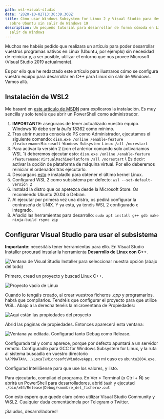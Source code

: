 ```yaml
---
path: wsl-visual-studio
date: '2020-10-02T13:36:39.360Z'
title: Cómo usar Windows Subsystem for Linux 2 y Visual Studio para desarrollar
  sobre Ubuntu sin salir de Windows 10
description: Un pequeño tutorial para desarrollar de forma cómoda en Linux sin
  salir de Windows
---
```

Muchos me habéis pedido que realizara un artículo para poder desarrollar vuestros programas nativos en Linux (Ubuntu, por ejemplo) sin necesidad de reiniciar y, a ser posible, utilizar el entorno que nos provee Microsoft (Visual Studio 2019 actualmente).

Es por ello que he redactado este artículo para ilustraros cómo se configura vuestro equipo para desarrollar en C++ para Linux sin salir de Windows. Vamos allá.

## Instalación de WSL2

Me basaré en [este artículo de MSDN](https://docs.microsoft.com/en-us/windows/wsl/install-win10) para explicaros la instalación. Es muy sencilla y solo tenéis que abrir un PowerShell como administrador.

1. **IMPORTANTE**: aseguraos de tener actualizado vuestro equipo. Windows 10 debe ser la *build* 18362 como mínimo.
2. Tras abrir nuestra consola de PS como Administrador, ejecutamos el siguiente comando: `dism.exe /online /enable-feature /featurename:Microsoft-Windows-Subsystem-Linux /all /norestart`
3. Para activar la versión 2 (con el anterior comando solo activaríamos WSL 1) deberemos ejecutar esto: `dism.exe /online /enable-feature /featurename:VirtualMachinePlatform /all /norestart` \ Es decir: activar la opción de plataforma de máquina virtual. Por ello deberemos reiniciar el ordenador tras ejecutarlo.
4. Descargaos [esto](https://wslstorestorage.blob.core.windows.net/wslblob/wsl_update_x64.msi) e instaladlo para obtener el último kernel Linux.
5. Configurad WSL 2 como subsistema por defecto: `wsl --set-default-version 2`
6. Instalad la distro que os apetezca desde la Microsoft Store. Os recomiendo Ubuntu 20.04 o Debian.
7. Al ejecutar por primera vez una distro, os pedirá configurar la contraseña de UNIX. Y ya está, ya tenéis WSL 2 configurado e integrado.
8. Añadid las herramientas para desarrollo: `sudo apt install g++ gdb make ninja-build rsync zip`

## Configurar Visual Studio para usar el subsistema

**Importante**: necesitáis tener herramientas para ello. En Visual Studio Installer procurad instalar la herramienta **Desarrollo de Linux con C++**.

![Ventana de Visual Studio Installer para seleccionar nuestra opción (abajo del todo)](/assets/opcion_linux.png "Ventana de Visual Studio Installer para seleccionar nuestra opción (abajo del todo)")

Primero, cread un proyecto y buscad Linux C++.

![Proyecto vacío de Linux](/assets/void_linux.png "Proyecto vacío de Linux")

Cuando lo tengáis creado, al crear vuestros ficheros *.cpp* y programarlos, habrá que compilarlos. Tendréis que configurar el proyecto para que utilice WSL. Abajo a la derecha tenéis la microventana de Propiedades:

![Aquí están las propiedades del proyecto](/assets/propiedades.png "Aquí están las propiedades del proyecto")

Abrid las páginas de propiedades. Entonces aparecerá esta ventana:

![Ventana ya editada. Configurad tanto Debug como Release.](/assets/configure.png "Ventana ya editada. Configurad tanto Debug como Release.")

Configurada tal y como aparece, porque por defecto apuntará a un servidor remoto. Configuradlo para GCC for Windows Subsystem for Linux, y la ruta al sistema buscadla en vuestro directorio `%APPDATA%\..\Local\Microsoft\WindowsApps`, en mi caso es `ubuntu2004.exe`.

Configurad IntelliSense para que use los valores, y listo.

Para ejecutarlo, compilad el programa. En Ver > Terminal (o Ctrl + Ñ) se abrirá un PowerShell para desarrolladores, abrid `bash` y ejecutad `./bin/x64/Release|Debug/<nombre_del_fichero>.out`

Con esto espero que quede claro cómo utilizar Visual Studio Community y WSL2. Cualquier duda comentádmela por Telegram o Twitter.

¡Saludos, desarrolladores!
